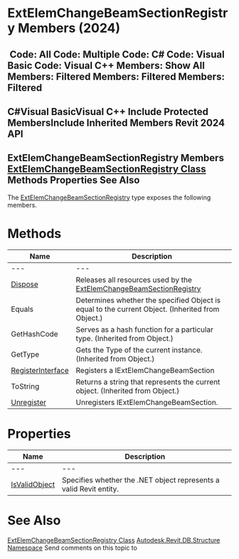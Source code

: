 # ExtElemChangeBeamSectionRegistry Members (2024)

﻿
 Code: All Code: Multiple Code: C# Code: Visual Basic Code: Visual C++  Members: Show All Members: Filtered Members: Filtered Members: Filtered   
---  
C#Visual BasicVisual C++
Include Protected MembersInclude Inherited Members
Revit 2024 API  
---  
ExtElemChangeBeamSectionRegistry Members  
[ExtElemChangeBeamSectionRegistry Class](bacd9a66-45b9-f06a-eaa1-7f93f6660b53.md "ExtElemChangeBeamSectionRegistry Class") Methods Properties See Also  
---  
The [ExtElemChangeBeamSectionRegistry](bacd9a66-45b9-f06a-eaa1-7f93f6660b53.md "ExtElemChangeBeamSectionRegistry Class") type exposes the following members.
# Methods
| Name | Description |
| --- | --- |
| --- | --- | --- |
| [Dispose](reference-d6010b59-bd97-4370-35a8-b3b1bb7293d0.md) | Releases all resources used by the [ExtElemChangeBeamSectionRegistry](bacd9a66-45b9-f06a-eaa1-7f93f6660b53.md "ExtElemChangeBeamSectionRegistry Class") |
| Equals | Determines whether the specified Object is equal to the current Object. (Inherited from Object.) |
| GetHashCode | Serves as a hash function for a particular type.  (Inherited from Object.) |
| GetType | Gets the Type of the current instance. (Inherited from Object.) |
| [RegisterInterface](6b58fc3e-d1c1-780b-5aec-b2a985f01939.md "RegisterInterface Method") | Registers a IExtElemChangeBeamSection |
| ToString | Returns a string that represents the current object. (Inherited from Object.) |
| [Unregister](40dabf36-f37e-bf22-86fb-471da335766d.md "Unregister Method") | Unregisters IExtElemChangeBeamSection. |

# Properties
| Name | Description |
| --- | --- |
| --- | --- | --- |
| [IsValidObject](134a39d5-264e-05ba-8616-162b1feea170.md "IsValidObject Property") | Specifies whether the .NET object represents a valid Revit entity. |

# See Also
[ExtElemChangeBeamSectionRegistry Class](bacd9a66-45b9-f06a-eaa1-7f93f6660b53.md "ExtElemChangeBeamSectionRegistry Class")
[Autodesk.Revit.DB.Structure Namespace](d586b341-f687-9d90-e96d-255806b7d4fc.md "Autodesk.Revit.DB.Structure Namespace")
Send comments on this topic to 